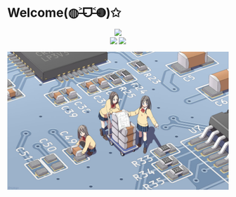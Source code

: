 # Welcome(◍˃̶ᗜ˂̶◍)✩


<div align="center">
  <img src="http://sayuri.fumiama.top/cmoe?name=fumiama&theme=r34" />
</div>


<div align="center">
  <img src="https://github-readme-stats.vercel.app/api/top-langs/?username=fumiama&layout=compact&icon_color=eed0d2&text_color=24292e&bg_color=ffffff&title_color=eed0d2" width="350px"/>
  <img src="https://github-readme-stats.vercel.app/api?username=fumiama&show_icons=true&count_private=true&icon_color=eed0d2&text_color=24292e&bg_color=ffffff&title_color=eed0d2" width="417px"/>
</div>



![pcb](pcb.jpg)
